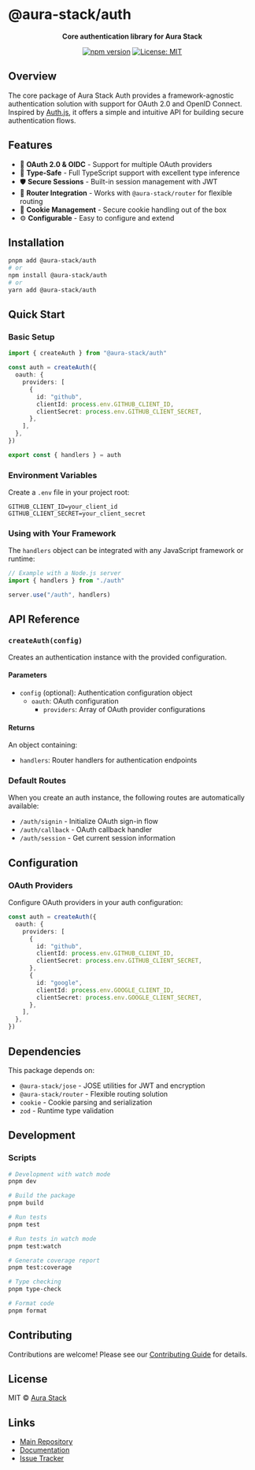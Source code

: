 # @aura-stack/auth

<div align="center">

**Core authentication library for Aura Stack**

[![npm version](https://img.shields.io/npm/v/@aura-stack/auth.svg)](https://www.npmjs.com/package/@aura-stack/auth)
[![License: MIT](https://img.shields.io/badge/License-MIT-blue.svg)](https://opensource.org/licenses/MIT)

</div>

## Overview

The core package of Aura Stack Auth provides a framework-agnostic authentication solution with support for OAuth 2.0 and OpenID Connect. Inspired by [Auth.js](https://authjs.dev/), it offers a simple and intuitive API for building secure authentication flows.

## Features

- 🔐 **OAuth 2.0 & OIDC** - Support for multiple OAuth providers
- 🎯 **Type-Safe** - Full TypeScript support with excellent type inference
- 🛡️ **Secure Sessions** - Built-in session management with JWT
- 🔌 **Router Integration** - Works with `@aura-stack/router` for flexible routing
- 🎨 **Cookie Management** - Secure cookie handling out of the box
- ⚙️ **Configurable** - Easy to configure and extend

## Installation

```bash
pnpm add @aura-stack/auth
# or
npm install @aura-stack/auth
# or
yarn add @aura-stack/auth
```

## Quick Start

### Basic Setup

```typescript
import { createAuth } from "@aura-stack/auth"

const auth = createAuth({
  oauth: {
    providers: [
      {
        id: "github",
        clientId: process.env.GITHUB_CLIENT_ID,
        clientSecret: process.env.GITHUB_CLIENT_SECRET,
      },
    ],
  },
})

export const { handlers } = auth
```

### Environment Variables

Create a `.env` file in your project root:

```env
GITHUB_CLIENT_ID=your_client_id
GITHUB_CLIENT_SECRET=your_client_secret
```

### Using with Your Framework

The `handlers` object can be integrated with any JavaScript framework or runtime:

```typescript
// Example with a Node.js server
import { handlers } from "./auth"

server.use("/auth", handlers)
```

## API Reference

### `createAuth(config)`

Creates an authentication instance with the provided configuration.

#### Parameters

- `config` (optional): Authentication configuration object
  - `oauth`: OAuth configuration
    - `providers`: Array of OAuth provider configurations

#### Returns

An object containing:

- `handlers`: Router handlers for authentication endpoints

### Default Routes

When you create an auth instance, the following routes are automatically available:

- `/auth/signin` - Initialize OAuth sign-in flow
- `/auth/callback` - OAuth callback handler
- `/auth/session` - Get current session information

## Configuration

### OAuth Providers

Configure OAuth providers in your auth configuration:

```typescript
const auth = createAuth({
  oauth: {
    providers: [
      {
        id: "github",
        clientId: process.env.GITHUB_CLIENT_ID,
        clientSecret: process.env.GITHUB_CLIENT_SECRET,
      },
      {
        id: "google",
        clientId: process.env.GOOGLE_CLIENT_ID,
        clientSecret: process.env.GOOGLE_CLIENT_SECRET,
      },
    ],
  },
})
```

## Dependencies

This package depends on:

- `@aura-stack/jose` - JOSE utilities for JWT and encryption
- `@aura-stack/router` - Flexible routing solution
- `cookie` - Cookie parsing and serialization
- `zod` - Runtime type validation

## Development

### Scripts

```bash
# Development with watch mode
pnpm dev

# Build the package
pnpm build

# Run tests
pnpm test

# Run tests in watch mode
pnpm test:watch

# Generate coverage report
pnpm test:coverage

# Type checking
pnpm type-check

# Format code
pnpm format
```

## Contributing

Contributions are welcome! Please see our [Contributing Guide](../../CONTRIBUTING.md) for details.

## License

MIT © [Aura Stack](https://github.com/aura-stack-js)

## Links

- [Main Repository](https://github.com/aura-stack-js/auth)
- [Documentation](https://github.com/aura-stack-js/auth#readme)
- [Issue Tracker](https://github.com/aura-stack-js/auth/issues)
